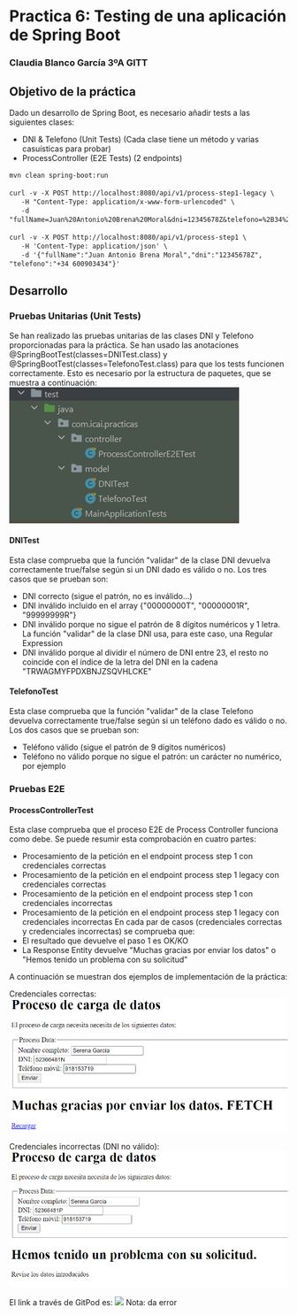 # Practica 6: Testing de una aplicación de Spring Boot
### Claudia Blanco García 3ºA GITT

## Objetivo de la práctica

Dado un desarrollo de Spring Boot, es necesario añadir tests a las siguientes clases:

- DNI & Telefono (Unit Tests) (Cada clase tiene un método y varias casuísticas para probar)
- ProcessController (E2E Tests) (2 endpoints)

```
mvn clean spring-boot:run

curl -v -X POST http://localhost:8080/api/v1/process-step1-legacy \
   -H "Content-Type: application/x-www-form-urlencoded" \
   -d "fullName=Juan%20Antonio%20Brena%20Moral&dni=12345678Z&telefono=%2B34%20600903434"

curl -v -X POST http://localhost:8080/api/v1/process-step1 \
   -H 'Content-Type: application/json' \
   -d '{"fullName":"Juan Antonio Brena Moral","dni":"12345678Z", "telefono":"+34 600903434"}'
```

## Desarrollo

### Pruebas Unitarias (Unit Tests)
Se han realizado las pruebas unitarias de las clases DNI y Telefono proporcionadas para la práctica.
Se han usado las anotaciones @SpringBootTest(classes=DNITest.class) y @SpringBootTest(classes=TelefonoTest.class) para que los tests funcionen correctamente.
Esto es necesario por la estructura de paquetes, que se muestra a continuación:
![img_2.png](img_2.png)

#### DNITest
Esta clase comprueba que la función "validar" de la clase DNI devuelva correctamente true/false según si un DNI dado es válido o no.
Los tres casos que se prueban son:
- DNI correcto (sigue el patrón, no es inválido...)
- DNI inválido incluido en el array {"00000000T", "00000001R", "99999999R"}
- DNI inválido porque no sigue el patrón de 8 dígitos numéricos y 1 letra. La función "validar" de la clase DNI usa, para este caso, una Regular Expression
- DNI inválido porque al dividir el número de DNI entre 23, el resto no coincide con el índice de la letra del DNI en la cadena "TRWAGMYFPDXBNJZSQVHLCKE"

#### TelefonoTest
Esta clase comprueba que la función "validar" de la clase Telefono devuelva correctamente true/false según si un teléfono dado es válido o no.
Los dos casos que se prueban son:
- Teléfono válido (sigue el patrón de 9 dígitos numéricos)
- Teléfono no válido porque no sigue el patrón: un carácter no numérico, por ejemplo

### Pruebas E2E

#### ProcessControllerTest
Esta clase comprueba que el proceso E2E de Process Controller funciona como debe. 
Se puede resumir esta comprobación en cuatro partes:
- Procesamiento de la petición en el endpoint process step 1 con credenciales correctas
- Procesamiento de la petición en el endpoint process step 1 legacy con credenciales correctas
- Procesamiento de la petición en el endpoint process step 1 con credenciales incorrectas
- Procesamiento de la petición en el endpoint process step 1 legacy con credenciales incorrectas
En cada par de casos (credenciales correctas y credenciales incorrectas) se comprueba que:
- El resultado que devuelve el paso 1 es OK/KO
- La Response Entity devuelve "Muchas gracias por enviar los datos" o "Hemos tenido un problema con su solicitud"

A continuación se muestran dos ejemplos de implementación de la práctica:

Credenciales correctas:
![img.png](img.png)

Credenciales incorrectas (DNI no válido):
![img_1.png](img_1.png)


El link a través de GitPod es:
[![](https://gitpod.io/button/open-in-gitpod.svg)](https://gitpod.io/#https://github.com/201905597/practica-6-test)
Nota: da error